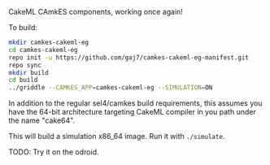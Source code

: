 CakeML CAmkES components, working once again!

To build:
```sh
mkdir camkes-cakeml-eg
cd camkes-cakeml-eg
repo init -u https://github.com/gaj7/camkes-cakeml-eg-manifest.git
repo sync
mkdir build
cd build
../griddle --CAMKES_APP=camkes-cakeml-eg --SIMULATION=ON
```

In addition to the regular sel4/camkes build requirements, this assumes you have the 64-bit architecture targeting CakeML compiler in you path under the name "cake64".

This will build a simulation x86_64 image. Run it with `./simulate`.

TODO: Try it on the odroid.
